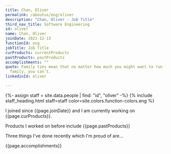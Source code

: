 ```yaml
---
title: Chan, Oliver
permalink: /aboutus/eng/oliver
description: "Chan, Oliver - Job Title"
third_nav_title: Software Engineering
id: oliver
name: Chan, Oliver
joinDate: 2021-12-13
functionId: eng
jobTitle: Job Title
curProducts: currentProducts
pastProducts: pastProducts
accomplishments: ""
quote: Family ties mean that no matter how much you might want to run from your
  family, you can’t.
linkedinId: oliver

---
```


{%- assign staff = site.data.people | find: "id", "oliver" -%}
{% include staff_heading.html staff=staff color=site.colors.function-colors.eng %}

<p>I joined since {{page.joinDate}} and I am currently working on {{page.curProducts}}.</p>

<p>Products I worked on before include {{page.pastProducts}}</p>

<p>Three things I've done recently which I'm proud of are...</p>
{{page.accomplishments}}
